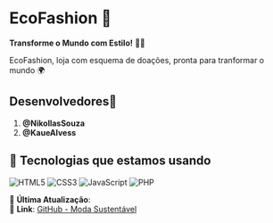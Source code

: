 # EcoFashion 🌿
 
**Transforme o Mundo com Estilo!** 🌱✨

EcoFashion, loja com esquema de doações, pronta para tranformar o mundo 🌍

## Desenvolvedores🤝

1. **@NikollasSouza** 
2. **@KaueAlvess**

## 🚀 Tecnologias que estamos usando

![HTML5](https://img.shields.io/badge/-HTML5-E34F26?logo=html5&logoColor=fff)
![CSS3](https://img.shields.io/badge/-CSS3-1572B6?logo=css3&logoColor=fff)
![JavaScript](https://img.shields.io/badge/-JavaScript-F7DF1E?logo=javascript&logoColor=000)
![PHP](https://img.shields.io/badge/-PHP-777BB4?logo=php&logoColor=fff)

📅 **Última Atualização**:   
🔗 **Link**: [GitHub - Moda Sustentável](https://kauealvess.github.io/siteTCC/)
